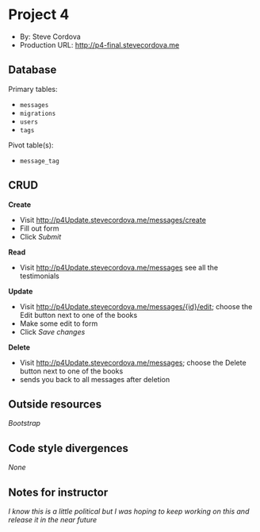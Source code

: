 # Project 4
+ By: Steve Cordova
+ Production URL: <http://p4-final.stevecordova.me>

## Database

Primary tables:
  + `messages`
  + `migrations`
  + `users`
  + `tags` 
  
  
Pivot table(s):
  + `message_tag`


## CRUD

__Create__
  + Visit <http://p4Update.stevecordova.me/messages/create>
  + Fill out form
  + Click *Submit*
  
__Read__
  + Visit <http://p4Update.stevecordova.me/messages> see all the testimonials
  
__Update__
  + Visit <http://p4Update.stevecordova.me/messages/{id}/edit>; choose the Edit button next to one of the books
  + Make some edit to form
  + Click *Save changes*
  
__Delete__
  + Visit <http://p4Update.stevecordova.me/messages>; choose the Delete button next to one of the books
  + sends you back to all messages after deletion

## Outside resources
*Bootstrap*

## Code style divergences
*None*
## Notes for instructor
*I know this is a little political but I was hoping to keep working on this and release it in the near future*

